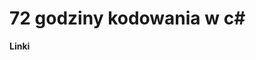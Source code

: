 # 72 godziny kodowania w c# 

**Linki**

[Najlepsze rozszerzenia do Visual Studio 2017]: https://github.com/plcode7/72code/blob/master/Najlepsze_rozszerzenia_do_Visual%20Studio/najlepsze-rozszerzenia-do-visual-studio-2017.md



